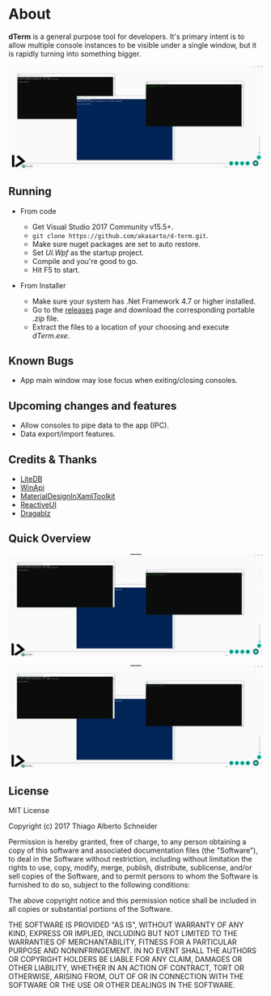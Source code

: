 # About
**dTerm** is a general purpose tool for developers. It's primary intent is to allow multiple console instances to be visible under a single window, but it is rapidly turning into something bigger.

![Overview](/media/dTerm.png?raw=true "Overview")

## Running

- From code 
  - Get Visual Studio 2017 Community v15.5+.
  - `git clone https://github.com/akasarto/d-term.git`.
  - Make sure nuget packages are set to auto restore.
  - Set _UI.Wpf_ as the startup project.
  - Compile and you're good to go.
  - Hit F5 to start.

- From Installer
  - Make sure your system has .Net Framework 4.7 or higher installed.
  - Go to the [releases](https://github.com/akasarto/d-term/releases/latest) page and download the corresponding portable _.zip_ file.
  - Extract the files to a location of your choosing and execute _dTerm.exe_.

## Known Bugs

- App main window may lose focus when exiting/closing consoles.

## Upcoming changes and features

- Allow consoles to pipe data to the app (IPC).
- Data export/import features.

## Credits & Thanks

- [LiteDB](http://www.litedb.org/)
- [WinApi](https://github.com/prasannavl/WinApi)
- [MaterialDesignInXamlToolkit](https://github.com/ButchersBoy/MaterialDesignInXamlToolkit)
- [ReactiveUI](https://reactiveui.net/)
- [Dragablz](https://github.com/ButchersBoy/Dragablz)

## Quick Overview

![Consoles](/media/dterm1.gif?raw=true "Transparency")  

![Arranges](/media/dterm2.gif?raw=true "Minimize / Restore")  

## License

MIT License

Copyright (c) 2017 Thiago Alberto Schneider

Permission is hereby granted, free of charge, to any person obtaining a copy
of this software and associated documentation files (the "Software"), to deal
in the Software without restriction, including without limitation the rights
to use, copy, modify, merge, publish, distribute, sublicense, and/or sell
copies of the Software, and to permit persons to whom the Software is
furnished to do so, subject to the following conditions:

The above copyright notice and this permission notice shall be included in all
copies or substantial portions of the Software.

THE SOFTWARE IS PROVIDED "AS IS", WITHOUT WARRANTY OF ANY KIND, EXPRESS OR
IMPLIED, INCLUDING BUT NOT LIMITED TO THE WARRANTIES OF MERCHANTABILITY,
FITNESS FOR A PARTICULAR PURPOSE AND NONINFRINGEMENT. IN NO EVENT SHALL THE
AUTHORS OR COPYRIGHT HOLDERS BE LIABLE FOR ANY CLAIM, DAMAGES OR OTHER
LIABILITY, WHETHER IN AN ACTION OF CONTRACT, TORT OR OTHERWISE, ARISING FROM,
OUT OF OR IN CONNECTION WITH THE SOFTWARE OR THE USE OR OTHER DEALINGS IN THE
SOFTWARE.